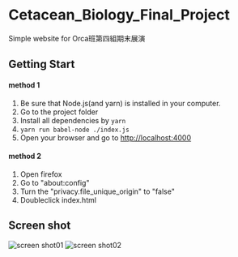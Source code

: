 # Cetacean_Biology_Final_Project

Simple website for Orca班第四組期末展演

## Getting Start

#### method 1

1. Be sure that Node.js(and yarn) is installed in your computer.
2. Go to the project folder
3. Install all dependencies by `yarn`
4. `yarn run babel-node ./index.js`
5. Open your browser and go to <http://localhost:4000>

#### method 2

1. Open firefox
2. Go to "about:config"
3. Turn the "privacy.file_unique_origin" to "false"
4. Doubleclick index.html

## Screen shot

![screen shot01](https://i.imgur.com/iuyf6ah.jpg)
![screen shot02](https://i.imgur.com/ZuO7gD1.png)
